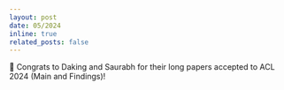 ```yaml
---
layout: post
date: 05/2024
inline: true
related_posts: false
---
```


:tada: Congrats to Daking and Saurabh for their long papers accepted to ACL 2024 (Main and Findings)!